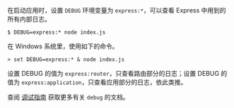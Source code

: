 在启动应用时，设置 `DEBUG` 环境变量为 `express:*`，可以查看 Express 中用到的所有内部日志。

~~~
$ DEBUG=express:* node index.js

~~~

在 Windows 系统里，使用如下的命令。

~~~
> set DEBUG=express:* & node index.js
~~~

设置 DEBUG 的值为 `express:router`，只查看路由部分的日志；设置 DEBUG 的值为 `express:application`，只查看应用部分的日志，依此类推。

查阅 [调试指南](https://github.com/visionmedia/debug) 获取更多有关 `debug` 的文档。